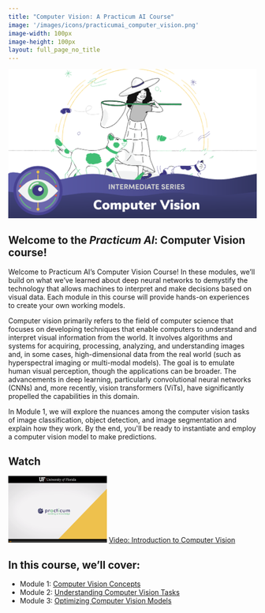 ```yaml
---
title: "Computer Vision: A Practicum AI Course"
image: '/images/icons/practicumai_computer_vision.png'
image-width: 100px
image-height: 100px
layout: full_page_no_title
---
```


![Computer Vision Banner](/images/computer_vision_course_banner.png)

## Welcome to the *Practicum AI*: Computer Vision course!

Welcome to Practicum AI’s Computer Vision Course! In these modules, we’ll build on what we’ve learned about deep neural networks to demystify the technology that allows machines to interpret and make decisions based on visual data. Each module in this course will provide hands-on experiences to create your own working models.

Computer vision primarily refers to the field of computer science that focuses on developing techniques that enable computers to understand and interpret visual information from the world. It involves algorithms and systems for acquiring, processing, analyzing, and understanding images and, in some cases, high-dimensional data from the real world (such as hyperspectral imaging or multi-modal models). The goal is to emulate human visual perception, though the applications can be broader. The advancements in deep learning, particularly convolutional neural networks (CNNs) and, more recently, vision transformers (ViTs), have significantly propelled the capabilities in this domain. 

In Module 1, we will explore the nuances among the computer vision tasks of image classification, object detection, and image segmentation and explain how they work. By the end, you'll be ready to instantiate and employ a computer vision model to make predictions.

## Watch

[![Thumbnail screenshot of a Practicum AI video](/images/video_thumbnail.png)](https://mediasite.video.ufl.edu/Mediasite/Play/49c280c3542e4bd0b96c6084caa508ed1d) [Video: Introduction to Computer Vision](https://mediasite.video.ufl.edu/Mediasite/Play/49c280c3542e4bd0b96c6084caa508ed1d)

## In this course, we’ll cover:

* Module 1: [Computer Vision Concepts](01_computer_vision_concepts.md)
* Module 2: [Understanding Computer Vision Tasks](02_understanding_cv_tasks.md)
* Module 3: [Optimizing Computer Vision Models](03_optimizing_cv_models.md)

